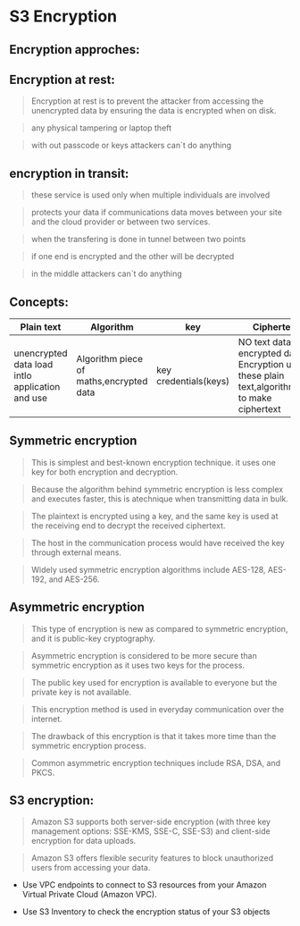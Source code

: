 # S3 Encryption

## Encryption approches:

## Encryption at rest:

> Encryption at rest is to prevent the attacker from accessing the unencrypted data by ensuring the data is encrypted when on disk.

> any physical tampering or laptop theft

> with out passcode or keys attackers can`t do anything

## encryption in transit:

> these service is used only when multiple individuals are involved

> protects your data if communications data moves between your site and the cloud provider or between two services.

> when the transfering is done in tunnel between two points

> if one end is encrypted and the other will be decrypted

> in the middle attackers can`t do anything

## Concepts:

| Plain text | Algorithm | key | Ciphertext |
| ---------- | --------- | --- | ----------|
| unencrypted data load intlo application and use | Algorithm piece of maths,encrypted data | key credentials(keys) | NO text data, encrypted data Encryption uses these plain text,algorithm,key to make ciphertext |

## Symmetric encryption

>This is simplest and best-known encryption technique. it uses one key for both encryption and decryption.

>Because the algorithm behind symmetric encryption is less complex and executes faster, this is atechnique when transmitting data in bulk.

>The plaintext is encrypted using a key, and the same key is used at the receiving end to decrypt the received ciphertext.

> The host in the communication process would have received the key through external means.

> Widely used symmetric encryption algorithms include AES-128, AES-192, and AES-256.

## Asymmetric encryption

> This type of encryption is new as compared to symmetric encryption, and it is public-key cryptography.

> Asymmetric encryption is considered to be more secure than symmetric encryption as it uses two keys for the process.

> The public key used for encryption is available to everyone but the private key is not available.

> This encryption method is used in everyday communication over the internet.

> The drawback of this encryption is that it takes more time than the symmetric encryption process.

> Common asymmetric encryption techniques include RSA, DSA, and PKCS.

## S3 encryption:

> Amazon S3 supports both server-side encryption (with three key management options: SSE-KMS, SSE-C, SSE-S3)
                                           and
  client-side encryption for data uploads.

> Amazon S3 offers flexible security features to block unauthorized users from accessing your data.
   
   - Use VPC endpoints to connect to S3 resources from your Amazon Virtual Private Cloud (Amazon VPC).
    
   - Use S3 Inventory to check the encryption status of your S3 objects 
